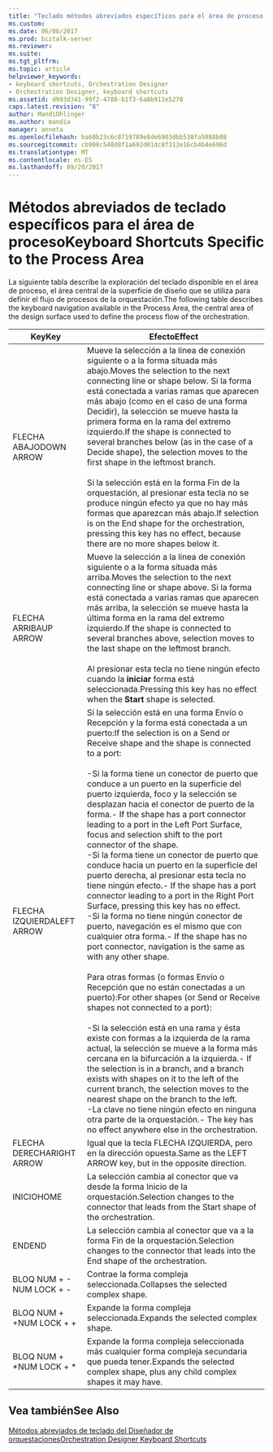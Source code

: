 ```yaml
---
title: "Teclado métodos abreviados específicos para el área de proceso | Documentos de Microsoft"
ms.custom: 
ms.date: 06/08/2017
ms.prod: biztalk-server
ms.reviewer: 
ms.suite: 
ms.tgt_pltfrm: 
ms.topic: article
helpviewer_keywords:
- keyboard shortcuts, Orchestration Designer
- Orchestration Designer, keyboard shortcuts
ms.assetid: d993d341-99f2-4788-b1f3-6a8b911e5278
caps.latest.revision: "8"
author: MandiOhlinger
ms.author: mandia
manager: anneta
ms.openlocfilehash: ba60b23c6c8719789e8de6903dbb538fa5088b08
ms.sourcegitcommit: cb908c540d8f1a692d01dc8f313e16cb4b4e696d
ms.translationtype: MT
ms.contentlocale: es-ES
ms.lasthandoff: 09/20/2017
---
```

# <a name="keyboard-shortcuts-specific-to-the-process-area"></a><span data-ttu-id="802ec-102">Métodos abreviados de teclado específicos para el área de proceso</span><span class="sxs-lookup"><span data-stu-id="802ec-102">Keyboard Shortcuts Specific to the Process Area</span></span>
<span data-ttu-id="802ec-103">La siguiente tabla describe la exploración del teclado disponible en el área de proceso, el área central de la superficie de diseño que se utiliza para definir el flujo de procesos de la orquestación.</span><span class="sxs-lookup"><span data-stu-id="802ec-103">The following table describes the keyboard navigation available in the Process Area, the central area of the design surface used to define the process flow of the orchestration.</span></span>  
  
|<span data-ttu-id="802ec-104">Key</span><span class="sxs-lookup"><span data-stu-id="802ec-104">Key</span></span>|<span data-ttu-id="802ec-105">Efecto</span><span class="sxs-lookup"><span data-stu-id="802ec-105">Effect</span></span>|  
|---------|------------|  
|<span data-ttu-id="802ec-106">FLECHA ABAJO</span><span class="sxs-lookup"><span data-stu-id="802ec-106">DOWN ARROW</span></span>|<span data-ttu-id="802ec-107">Mueve la selección a la línea de conexión siguiente o a la forma situada más abajo.</span><span class="sxs-lookup"><span data-stu-id="802ec-107">Moves the selection to the next connecting line or shape below.</span></span> <span data-ttu-id="802ec-108">Si la forma está conectada a varias ramas que aparecen más abajo (como en el caso de una forma Decidir), la selección se mueve hasta la primera forma en la rama del extremo izquierdo.</span><span class="sxs-lookup"><span data-stu-id="802ec-108">If the shape is connected to several branches below (as in the case of a Decide shape), the selection moves to the first shape in the leftmost branch.</span></span><br /><br /> <span data-ttu-id="802ec-109">Si la selección está en la forma Fin de la orquestación, al presionar esta tecla no se produce ningún efecto ya que no hay más formas que aparezcan más abajo.</span><span class="sxs-lookup"><span data-stu-id="802ec-109">If selection is on the End shape for the orchestration, pressing this key has no effect, because there are no more shapes below it.</span></span>|  
|<span data-ttu-id="802ec-110">FLECHA ARRIBA</span><span class="sxs-lookup"><span data-stu-id="802ec-110">UP ARROW</span></span>|<span data-ttu-id="802ec-111">Mueve la selección a la línea de conexión siguiente o a la forma situada más arriba.</span><span class="sxs-lookup"><span data-stu-id="802ec-111">Moves the selection to the next connecting line or shape above.</span></span> <span data-ttu-id="802ec-112">Si la forma está conectada a varias ramas que aparecen más arriba, la selección se mueve hasta la última forma en la rama del extremo izquierdo.</span><span class="sxs-lookup"><span data-stu-id="802ec-112">If the shape is connected to several branches above, selection moves to the last shape on the leftmost branch.</span></span><br /><br /> <span data-ttu-id="802ec-113">Al presionar esta tecla no tiene ningún efecto cuando la **iniciar** forma está seleccionada.</span><span class="sxs-lookup"><span data-stu-id="802ec-113">Pressing this key has no effect when the **Start** shape is selected.</span></span>|  
|<span data-ttu-id="802ec-114">FLECHA IZQUIERDA</span><span class="sxs-lookup"><span data-stu-id="802ec-114">LEFT ARROW</span></span>|<span data-ttu-id="802ec-115">Si la selección está en una forma Envío o Recepción y la forma está conectada a un puerto:</span><span class="sxs-lookup"><span data-stu-id="802ec-115">If the selection is on a Send or Receive shape and the shape is connected to a port:</span></span><br /><br /> <span data-ttu-id="802ec-116">-Si la forma tiene un conector de puerto que conduce a un puerto en la superficie del puerto izquierda, foco y la selección se desplazan hacia el conector de puerto de la forma.</span><span class="sxs-lookup"><span data-stu-id="802ec-116">-   If the shape has a port connector leading to a port in the Left Port Surface, focus and selection shift to the port connector of the shape.</span></span><br /><span data-ttu-id="802ec-117">-Si la forma tiene un conector de puerto que conduce hacia un puerto en la superficie del puerto derecha, al presionar esta tecla no tiene ningún efecto.</span><span class="sxs-lookup"><span data-stu-id="802ec-117">-   If the shape has a port connector leading to a port in the Right Port Surface, pressing this key has no effect.</span></span><br /><span data-ttu-id="802ec-118">-Si la forma no tiene ningún conector de puerto, navegación es el mismo que con cualquier otra forma.</span><span class="sxs-lookup"><span data-stu-id="802ec-118">-   If the shape has no port connector, navigation is the same as with any other shape.</span></span><br /><br /> <span data-ttu-id="802ec-119">Para otras formas (o formas Envío o Recepción que no están conectadas a un puerto):</span><span class="sxs-lookup"><span data-stu-id="802ec-119">For other shapes (or Send or Receive shapes not connected to a port):</span></span><br /><br /> <span data-ttu-id="802ec-120">-Si la selección está en una rama y ésta existe con formas a la izquierda de la rama actual, la selección se mueve a la forma más cercana en la bifurcación a la izquierda.</span><span class="sxs-lookup"><span data-stu-id="802ec-120">-   If the selection is in a branch, and a branch exists with shapes on it to the left of the current branch, the selection moves to the nearest shape on the branch to the left.</span></span><br /><span data-ttu-id="802ec-121">-La clave no tiene ningún efecto en ninguna otra parte de la orquestación.</span><span class="sxs-lookup"><span data-stu-id="802ec-121">-   The key has no effect anywhere else in the orchestration.</span></span>|  
|<span data-ttu-id="802ec-122">FLECHA DERECHA</span><span class="sxs-lookup"><span data-stu-id="802ec-122">RIGHT ARROW</span></span>|<span data-ttu-id="802ec-123">Igual que la tecla FLECHA IZQUIERDA, pero en la dirección opuesta.</span><span class="sxs-lookup"><span data-stu-id="802ec-123">Same as the LEFT ARROW key, but in the opposite direction.</span></span>|  
|<span data-ttu-id="802ec-124">INICIO</span><span class="sxs-lookup"><span data-stu-id="802ec-124">HOME</span></span>|<span data-ttu-id="802ec-125">La selección cambia al conector que va desde la forma Inicio de la orquestación.</span><span class="sxs-lookup"><span data-stu-id="802ec-125">Selection changes to the connector that leads from the Start shape of the orchestration.</span></span>|  
|<span data-ttu-id="802ec-126">END</span><span class="sxs-lookup"><span data-stu-id="802ec-126">END</span></span>|<span data-ttu-id="802ec-127">La selección cambia al conector que va a la forma Fin de la orquestación.</span><span class="sxs-lookup"><span data-stu-id="802ec-127">Selection changes to the connector that leads into the End shape of the orchestration.</span></span>|  
|<span data-ttu-id="802ec-128">BLOQ NUM + -</span><span class="sxs-lookup"><span data-stu-id="802ec-128">NUM LOCK + -</span></span>|<span data-ttu-id="802ec-129">Contrae la forma compleja seleccionada.</span><span class="sxs-lookup"><span data-stu-id="802ec-129">Collapses the selected complex shape.</span></span>|  
|<span data-ttu-id="802ec-130">BLOQ NUM + +</span><span class="sxs-lookup"><span data-stu-id="802ec-130">NUM LOCK + +</span></span>|<span data-ttu-id="802ec-131">Expande la forma compleja seleccionada.</span><span class="sxs-lookup"><span data-stu-id="802ec-131">Expands the selected complex shape.</span></span>|  
|<span data-ttu-id="802ec-132">BLOQ NUM + *</span><span class="sxs-lookup"><span data-stu-id="802ec-132">NUM LOCK + *</span></span>|<span data-ttu-id="802ec-133">Expande la forma compleja seleccionada más cualquier forma compleja secundaria que pueda tener.</span><span class="sxs-lookup"><span data-stu-id="802ec-133">Expands the selected complex shape, plus any child complex shapes it may have.</span></span>|  
  
## <a name="see-also"></a><span data-ttu-id="802ec-134">Vea también</span><span class="sxs-lookup"><span data-stu-id="802ec-134">See Also</span></span>  
 [<span data-ttu-id="802ec-135">Métodos abreviados de teclado del Diseñador de orquestaciones</span><span class="sxs-lookup"><span data-stu-id="802ec-135">Orchestration Designer Keyboard Shortcuts</span></span>](../core/orchestration-designer-keyboard-shortcuts.md)